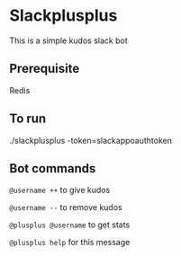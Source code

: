# Slackplusplus
This is a simple kudos slack bot

## Prerequisite
Redis

## To run
./slackplusplus -token=slackappoauthtoken

## Bot commands
`@username ++` to give kudos

`@username --` to remove kudos

`@plusplus @username` to get stats

`@plusplus help` for this message
